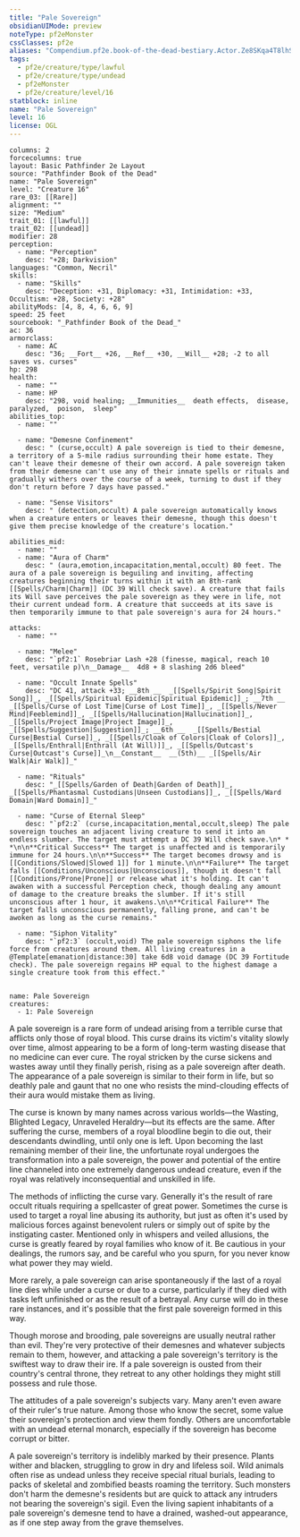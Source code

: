 ```yaml
---
title: "Pale Sovereign"
obsidianUIMode: preview
noteType: pf2eMonster
cssClasses: pf2e
aliases: "Compendium.pf2e.book-of-the-dead-bestiary.Actor.Ze8SKqa4T8lhSDup" 
tags:
  - pf2e/creature/type/lawful
  - pf2e/creature/type/undead
  - pf2eMonster
  - pf2e/creature/level/16
statblock: inline
name: "Pale Sovereign"
level: 16
license: OGL
---
```


```statblock
columns: 2
forcecolumns: true
layout: Basic Pathfinder 2e Layout
source: "Pathfinder Book of the Dead"
name: "Pale Sovereign"
level: "Creature 16"
rare_03: [[Rare]]
alignment: ""
size: "Medium"
trait_01: [[lawful]]
trait_02: [[undead]]
modifier: 28
perception:
  - name: "Perception"
    desc: "+28; Darkvision"
languages: "Common, Necril"
skills:
  - name: "Skills"
    desc: "Deception: +31, Diplomacy: +31, Intimidation: +33, Occultism: +28, Society: +28"
abilityMods: [4, 8, 4, 6, 6, 9]
speed: 25 feet
sourcebook: "_Pathfinder Book of the Dead_"
ac: 36
armorclass:
  - name: AC
    desc: "36; __Fort__ +26, __Ref__ +30, __Will__ +28; -2 to all saves vs. curses"
hp: 298
health:
  - name: ""
  - name: HP
    desc: "298, void healing; __Immunities__  death effects,  disease,  paralyzed,  poison,  sleep"
abilities_top:
  - name: ""

  - name: "Demesne Confinement"
    desc: " (curse,occult) A pale sovereign is tied to their demesne, a territory of a 5-mile radius surrounding their home estate. They can't leave their demesne of their own accord. A pale sovereign taken from their demesne can't use any of their innate spells or rituals and gradually withers over the course of a week, turning to dust if they don't return before 7 days have passed."

  - name: "Sense Visitors"
    desc: " (detection,occult) A pale sovereign automatically knows when a creature enters or leaves their demesne, though this doesn't give them precise knowledge of the creature's location."

abilities_mid:
  - name: ""
  - name: "Aura of Charm"
    desc: " (aura,emotion,incapacitation,mental,occult) 80 feet. The aura of a pale sovereign is beguiling and inviting, affecting creatures beginning their turns within it with an 8th-rank [[Spells/Charm|Charm]] (DC 39 Will check save). A creature that fails its Will save perceives the pale sovereign as they were in life, not their current undead form. A creature that succeeds at its save is then temporarily immune to that pale sovereign's aura for 24 hours."

attacks:
  - name: ""

  - name: "Melee"
    desc: "`pf2:1` Rosebriar Lash +28 (finesse, magical, reach 10 feet, versatile p)\n__Damage__  4d8 + 8 slashing 2d6 bleed"

  - name: "Occult Innate Spells"
    desc: "DC 41, attack +33; __8th __  _[[Spells/Spirit Song|Spirit Song]]_, _[[Spells/Spiritual Epidemic|Spiritual Epidemic]]_; __7th __  _[[Spells/Curse of Lost Time|Curse of Lost Time]]_, _[[Spells/Never Mind|Feeblemind]]_, _[[Spells/Hallucination|Hallucination]]_, _[[Spells/Project Image|Project Image]]_, _[[Spells/Suggestion|Suggestion]]_; __6th __  _[[Spells/Bestial Curse|Bestial Curse]]_, _[[Spells/Cloak of Colors|Cloak of Colors]]_, _[[Spells/Enthrall|Enthrall (At Will)]]_, _[[Spells/Outcast's Curse|Outcast's Curse]]_\n__Constant__  __(5th)__ _[[Spells/Air Walk|Air Walk]]_"

  - name: "Rituals"
    desc: "_[[Spells/Garden of Death|Garden of Death]]_, _[[Spells/Phantasmal Custodians|Unseen Custodians]]_, _[[Spells/Ward Domain|Ward Domain]]_"

  - name: "Curse of Eternal Sleep"
    desc: "`pf2:2` (curse,incapacitation,mental,occult,sleep) The pale sovereign touches an adjacent living creature to send it into an endless slumber. The target must attempt a DC 39 Will check save.\n* * *\n\n**Critical Success** The target is unaffected and is temporarily immune for 24 hours.\n\n**Success** The target becomes drowsy and is [[Conditions/Slowed|Slowed 1]] for 1 minute.\n\n**Failure** The target falls [[Conditions/Unconscious|Unconscious]], though it doesn't fall [[Conditions/Prone|Prone]] or release what it's holding. It can't awaken with a successful Perception check, though dealing any amount of damage to the creature breaks the slumber. If it's still unconscious after 1 hour, it awakens.\n\n**Critical Failure** The target falls unconscious permanently, falling prone, and can't be awoken as long as the curse remains."

  - name: "Siphon Vitality"
    desc: "`pf2:3` (occult,void) The pale sovereign siphons the life force from creatures around them. All living creatures in a @Template[emanation|distance:30] take 6d8 void damage (DC 39 Fortitude check). The pale sovereign regains HP equal to the highest damage a single creature took from this effect."
 
```

```encounter-table
name: Pale Sovereign
creatures:
  - 1: Pale Sovereign
```



A pale sovereign is a rare form of undead arising from a terrible curse that afflicts only those of royal blood. This curse drains its victim's vitality slowly over time, almost appearing to be a form of long-term wasting disease that no medicine can ever cure. The royal stricken by the curse sickens and wastes away until they finally perish, rising as a pale sovereign after death. The appearance of a pale sovereign is similar to their form in life, but so deathly pale and gaunt that no one who resists the mind-clouding effects of their aura would mistake them as living.

The curse is known by many names across various worlds—the Wasting, Blighted Legacy, Unraveled Heraldry—but its effects are the same. After suffering the curse, members of a royal bloodline begin to die out, their descendants dwindling, until only one is left. Upon becoming the last remaining member of their line, the unfortunate royal undergoes the transformation into a pale sovereign, the power and potential of the entire line channeled into one extremely dangerous undead creature, even if the royal was relatively inconsequential and unskilled in life.

The methods of inflicting the curse vary. Generally it's the result of rare occult rituals requiring a spellcaster of great power. Sometimes the curse is used to target a royal line abusing its authority, but just as often it's used by malicious forces against benevolent rulers or simply out of spite by the instigating caster. Mentioned only in whispers and veiled allusions, the curse is greatly feared by royal families who know of it. Be cautious in your dealings, the rumors say, and be careful who you spurn, for you never know what power they may wield.

More rarely, a pale sovereign can arise spontaneously if the last of a royal line dies while under a curse or due to a curse, particularly if they died with tasks left unfinished or as the result of a betrayal. Any curse will do in these rare instances, and it's possible that the first pale sovereign formed in this way.

Though morose and brooding, pale sovereigns are usually neutral rather than evil. They're very protective of their demesnes and whatever subjects remain to them, however, and attacking a pale sovereign's territory is the swiftest way to draw their ire. If a pale sovereign is ousted from their country's central throne, they retreat to any other holdings they might still possess and rule those.

The attitudes of a pale sovereign's subjects vary. Many aren't even aware of their ruler's true nature. Among those who know the secret, some value their sovereign's protection and view them fondly. Others are uncomfortable with an undead eternal monarch, especially if the sovereign has become corrupt or bitter.

A pale sovereign's territory is indelibly marked by their presence. Plants wither and blacken, struggling to grow in dry and lifeless soil. Wild animals often rise as undead unless they receive special ritual burials, leading to packs of skeletal and zombified beasts roaming the territory. Such monsters don't harm the demesne's residents but are quick to attack any intruders not bearing the sovereign's sigil. Even the living sapient inhabitants of a pale sovereign's demesne tend to have a drained, washed-out appearance, as if one step away from the grave themselves.
